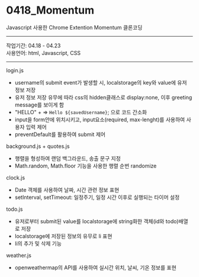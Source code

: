 # 0418_Momentum

Javascript 사용한 Chrome Extention Momentum 클론코딩

--------------------------------------------------------

작업기간: 04.18 - 04.23 <br>
사용언어: html, Javascript, CSS

--------------------------------------------------------

login.js
 - username의 submit event가 발생할 시, localstorage의 key와 value에 유저 정보 저장
 - 유저 정보 저장 유무에 따라 css의 hidden클래스로 display:none, 이후 greeting message를 보이게 함
 - "HELLO" + => `Hello ${savedUsername}`; 으로 코드 간소화
 - input을 form안에 위치시키고, input요소(required, max-lenght)를 사용하여 사용자 입력 제어
 - preventDefault를 활용하여 submit  제어 


background.js + quotes.js
 - 행렬을 형성하여 랜덤 백그라운드, 송출 문구 지정
 - Math.random, Math.floor 기능을 사용한 행렬 순번 randomize

clock.js
 - Date 객체를 사용하여 날짜, 시간 관련 정보 표현
 - setInterval, setTimeout: 일정주기, 일정 시간 이후로 실행되는 타이머 설정

todo.js
 - 유저로부터 submit된 value를 localstorage에 string화한 객체(id와 todo)배열로 저장
 - localstorage에 저장된 정보의 유무로 li 표현 
 - li의 추가 및 삭제 기능

weather.js
 - openweathermap의 API를 사용하여 실시간 위치, 날씨, 기온 정보를 표현
<br>
